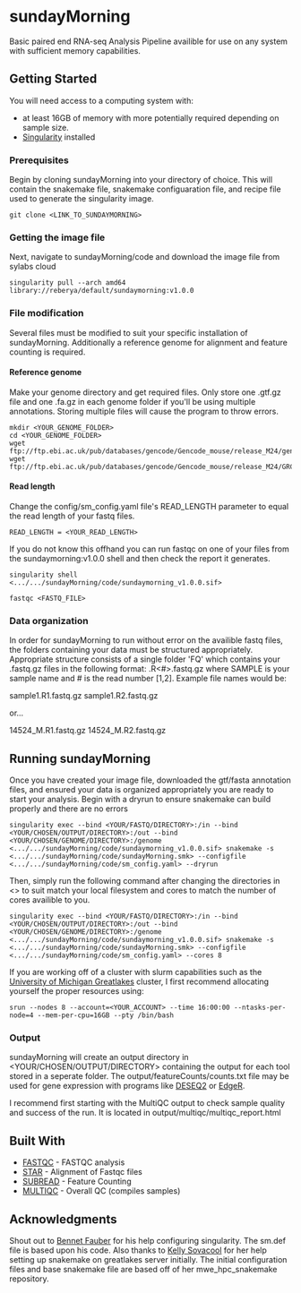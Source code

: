 # sundayMorning
Basic paired end RNA-seq Analysis Pipeline availible for use on any system with sufficient memory capabilities. 



## Getting Started

You will need access to a computing system with: 
  - at least 16GB of memory with more potentially required depending on sample size.
  - [Singularity](https://sylabs.io/docs/) installed



### Prerequisites
Begin by cloning sundayMorning into your directory of choice. This will contain the snakemake file, snakemake configuaration file, and recipe file used to generate the singularity image. 
```
git clone <LINK_TO_SUNDAYMORNING>
```



### Getting the image file 

Next, navigate to sundayMorning/code and download the image file from sylabs cloud
```
singularity pull --arch amd64 library://reberya/default/sundaymorning:v1.0.0
```


### File modification
Several files must be modified to suit your specific installation of sundayMorning. Additionally a reference genome for alignment and feature counting is required.


#### Reference genome
Make your genome directory and get required files. Only store one .gtf.gz file and one .fa.gz in each genome folder if you'll be using multiple annotations. Storing multiple files will cause the program to throw errors. 
```
mkdir <YOUR_GENOME_FOLDER>
cd <YOUR_GENOME_FOLDER>
wget ftp://ftp.ebi.ac.uk/pub/databases/gencode/Gencode_mouse/release_M24/gencode.vM24.annotation.gtf.gz
wget ftp://ftp.ebi.ac.uk/pub/databases/gencode/Gencode_mouse/release_M24/GRCm38.primary_assembly.genome.fa.gz
```
#### Read length
Change the config/sm_config.yaml file's READ_LENGTH parameter to equal the read length of your fastq files. 
```
READ_LENGTH = <YOUR_READ_LENGTH>
```

If you do not know this offhand you can run fastqc on one of your files from the sundaymorning:v1.0.0 shell and then check the report it generates.

```
singularity shell <.../.../sundayMorning/code/sundaymorning_v1.0.0.sif>

fastqc <FASTQ_FILE>
```


### Data organization
In order for sundayMorning to run without error on the availible fastq files, the folders containing your data must be structured appropriately. Appropriate structure consists of a single folder 'FQ' which contains your .fastq.gz files in the following format: <SAMPLE>.R<#>.fastq.gz where SAMPLE is your sample name and # is the read number [1,2]. Example file names would be:
  
sample1.R1.fastq.gz
sample1.R2.fastq.gz

or...

14524_M.R1.fastq.gz
14524_M.R2.fastq.gz



## Running sundayMorning
Once you have created your image file, downloaded the gtf/fasta annotation files, and ensured your data is organized appropriately you are ready to start your analysis. Begin with a dryrun to ensure snakemake can build properly and there are no errors

```
singularity exec --bind <YOUR/FASTQ/DIRECTORY>:/in --bind <YOUR/CHOSEN/OUTPUT/DIRECTORY>:/out --bind <YOUR/CHOSEN/GENOME/DIRECTORY>:/genome <.../.../sundayMorning/code/sundaymorning_v1.0.0.sif> snakemake -s <.../.../sundayMorning/code/sundayMorning.smk> --configfile <.../.../sundayMorning/code/sm_config.yaml> --dryrun
```

Then, simply run the following command after changing the directories in <> to suit match your local filesystem and cores to match the number of cores availible to you. 
```
singularity exec --bind <YOUR/FASTQ/DIRECTORY>:/in --bind <YOUR/CHOSEN/OUTPUT/DIRECTORY>:/out --bind <YOUR/CHOSEN/GENOME/DIRECTORY>:/genome <.../.../sundayMorning/code/sundaymorning_v1.0.0.sif> snakemake -s <.../.../sundayMorning/code/sundayMorning.smk> --configfile <.../.../sundayMorning/code/sm_config.yaml> --cores 8
```

If you are working off of a cluster with slurm capabilities such as the [University of Michigan Greatlakes](https://arc-ts.umich.edu/greatlakes/) cluster, I first recommend allocating yourself the proper resources using:
```
srun --nodes 8 --account=<YOUR_ACCOUNT> --time 16:00:00 --ntasks-per-node=4 --mem-per-cpu=16GB --pty /bin/bash
```


### Output
sundayMorning will create an output directory in <YOUR/CHOSEN/OUTPUT/DIRECTORY> containing the output for each tool stored in a seperate folder. The output/featureCounts/counts.txt file may be used for gene expression with programs like [DESEQ2](https://github.com/mikelove/DESeq2) or [EdgeR](https://bioconductor.org/packages/release/bioc/html/edgeR.html).

I recommend first starting with the MultiQC output to check sample quality and success of the run. It is located in output/multiqc/multiqc_report.html



## Built With

* [FASTQC](https://www.bioinformatics.babraham.ac.uk/projects/fastqc/) - FASTQC analysis
* [STAR](https://github.com/alexdobin/STAR) - Alignment of Fastqc files
* [SUBREAD](http://subread.sourceforge.net/) - Feature Counting
* [MULTIQC](https://multiqc.info/) - Overall QC (compiles samples)



## Acknowledgments

Shout out to [Bennet Fauber](https://arc-ts.umich.edu/staff-member/bennet-fauber/) for his help configuring singularity. The sm.def file is based upon his code. Also thanks to [Kelly Sovacool](https://github.com/kelly-sovacool) for her help setting up snakemake on greatlakes server initially. The initial configuration files and base snakemake file are based off of her mwe_hpc_snakemake repository. 


